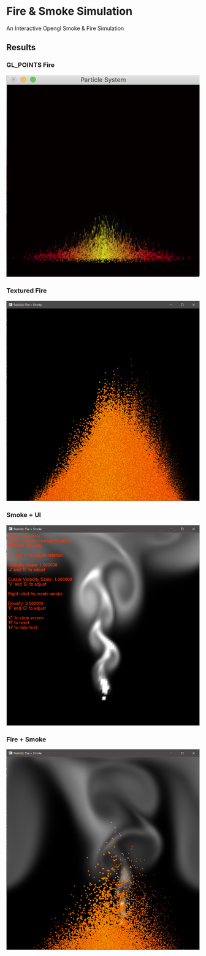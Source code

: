 # Fire & Smoke Simulation

An Interactive Opengl Smoke & Fire Simulation


## Results

### GL_POINTS Fire


![](RealisticFire/RealisticFire/images/points_fire.png)


### Textured Fire


![](RealisticFire/RealisticFire/images/textured_fire.png)


### Smoke + UI


![](RealisticFire/RealisticFire/images/smoke_render.png)


### Fire + Smoke


![](RealisticFire/RealisticFire/images/fire_and_smoke.png)

